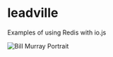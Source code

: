 # leadville
Examples of using Redis with io.js

![Bill Murray Portrait](http://www.fillmurray.com/350/300)